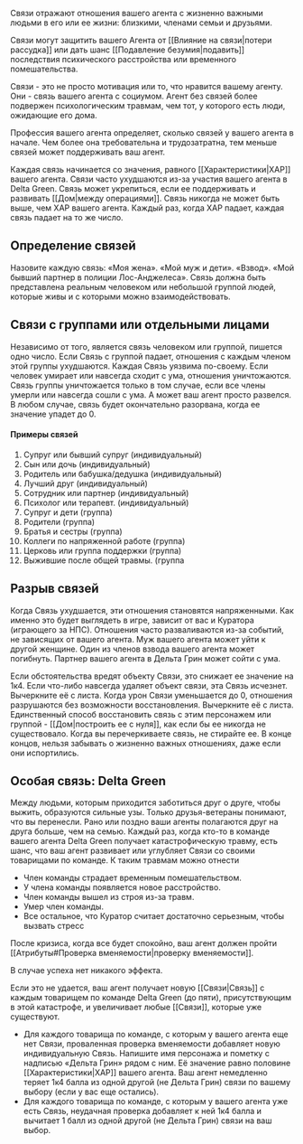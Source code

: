 Связи отражают отношения вашего агента с жизненно важными людьми в его или ее жизни: близкими, членами семьи и друзьями.

Связи могут защитить вашего Агента от [[Влияние на связи|потери рассудка]] или дать шанс [[Подавление безумия|подавить]] последствия психического расстройства или временного помешательства. 

Связи - это не просто мотивация или то, что нравится вашему агенту. Они - связь вашего агента с социумом. Агент без связей более подвержен психологическим травмам, чем тот, у которого есть люди, ожидающие его дома.

Профессия вашего агента определяет, сколько связей у вашего агента в начале. Чем более она требовательна и трудозатратна, тем меньше связей может поддерживать ваш агент. 

Каждая связь начинается со значения, равного [[Характеристики|ХАР]] вашего агента. Связи часто ухудшаются из-за участия вашего агента в Delta Green. Связь может укрепиться, если ее поддерживать и развивать [[Дом|между операциями]]. Связь никогда не может быть выше, чем ХАР вашего агента. Каждый раз, когда ХАР падает, каждая связь падает на то же число.

## Определение связей

Назовите каждую связь: «Моя жена». «Мой муж и дети». «Взвод». «Мой бывший партнер в полиции Лос-Анджелеса». Связь должна быть представлена реальным человеком или небольшой группой людей, которые живы и с которыми можно взаимодействовать.

## Связи с группами или отдельными лицами 

Независимо от того, является связь человеком или группой, пишется одно число. Если Связь с группой падает, отношения с каждым членом этой группы ухудшаются. Каждая Связь уязвима по-своему. Если человек умирает или навсегда сходит с ума, отношения уничтожаются. Связь группы уничтожается только в том случае, если все члены умерли или навсегда сошли с ума. А может ваш агент просто развелся. В любом случае, связь будет окончательно разорвана, когда ее значение упадет до 0.

#### Примеры связей 

1. Супруг или бывший супруг (индивидуальный)
2. Сын или дочь (индивидуальный)
3. Родитель или бабушка/дедушка (индивидуальный)
4. Лучший друг (индивидуальный)
5. Сотрудник или партнер (индивидуальный)
6. Психолог или терапевт. (индивидуальный)
7. Супруг и дети (группа)
8. Родители (группа)
9. Братья и сестры (группа)
10. Коллеги по напряженной работе (группа)
11. Церковь или группа поддержки (группа)
12. Выжившие после общей травмы. (группа

## Разрыв связей

Когда Связь ухудшается, эти отношения становятся напряженными. Как именно это будет выглядеть в игре, зависит от вас и Куратора (играющего за НПС). Отношения часто разваливаются из-за событий, не зависящих от вашего агента. Муж вашего агента может уйти к другой женщине. Один из членов взвода вашего агента может погибнуть. Партнер вашего агента в Дельта Грин может сойти с ума.

Если обстоятельства вредят объекту Связи, это снижает ее значение на 1к4. Если что-либо навсегда удаляет объект связи, эта Связь исчезнет. Вычеркните её с листа. Когда урон Связи уменьшается до 0, отношения разрушаются без возможности восстановления. Вычеркните её с листа. Единственный способ восстановить связь с этим персонажем или группой - [[Дом|построить ее с нуля]], как если бы ее никогда не существовало. Когда вы перечеркиваете связь, не стирайте ее. В конце концов, нельзя забывать о жизненно важных отношениях, даже если они испортились.

## Особая связь: Delta Green

Между людьми, которым приходится заботиться друг о друге, чтобы выжить, образуются сильные узы. Только друзья-ветераны понимают, что вы перенесли. Рано или поздно ваши агенты полагаются друг на друга больше, чем на семью. Каждый раз, когда кто-то в команде вашего агента Delta Green получает катастрофическую травму, есть шанс, что ваш агент развивает или углубляет Связи со своими товарищами по команде. К таким травмам можно отнести

- Член команды страдает временным помешательством. 
- У члена команды появляется новое расстройство. 
- Член команды вышел из строя из-за травм.
- Умер член команды. 
- Все остальное, что Куратор считает достаточно серьезным, чтобы вызвать стресс

После кризиса, когда все будет спокойно, ваш агент должен пройти [[Атрибуты#Проверка вменяемости|проверку вменяемости]]. 

В случае успеха нет никакого эффекта. 

Если это не удается, ваш агент получает новую [[Связи|Связь]] с каждым товарищем по команде Delta Green (до пяти), присутствующим в этой катастрофе, и увеличивает любые [[Связи]], которые уже существуют. 

- Для каждого товарища по команде, с которым у вашего агента еще нет Связи, проваленная проверка вменяемости добавляет новую индивидуальную Связь. Напишите имя персонажа и пометку с надписью «Дельта Грин» рядом с ним. Её значение равно половине [[Характеристики|ХАР]] вашего агента. Ваш агент немедленно теряет 1к4 балла из одной другой (не Дельта Грин) связи по вашему выбору (если у вас еще остались).
- Для каждого товарища по команде, с которым у вашего агента уже есть Связь, неудачная проверка добавляет к ней 1к4 балла и вычитает 1 балл из одной другой (не Дельта Грин) связи на ваш выбор.